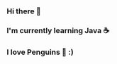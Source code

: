 ### Hi there 👋
### I'm currently learning Java ☕

### I love Penguins 🐧 :)

<!--
**DhruvJhaJet/DhruvJhaJet** is a ✨ _special_ ✨ repository because its `README.md` (this file) appears on your GitHub profile.

Here are some ideas to get you started:

- 🔭 I’m currently working on ...
- 🌱 I’m currently learning ...
- 👯 I’m looking to collaborate on ...
- 🤔 I’m looking for help with ...
- 💬 Ask me about ...
- 📫 How to reach me: ...
- 😄 Pronouns: ...
- ⚡ Fun fact: ...
studying Sose class 9 A right

-->
